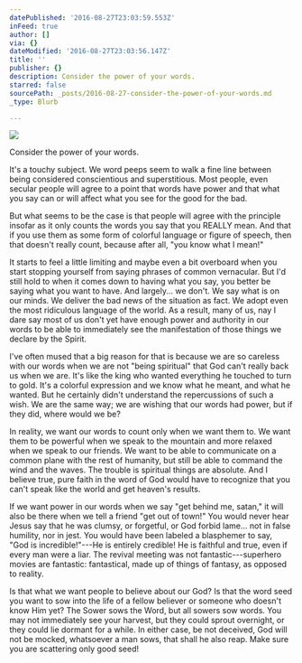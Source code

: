 ```yaml
---
datePublished: '2016-08-27T23:03:59.553Z'
inFeed: true
author: []
via: {}
dateModified: '2016-08-27T23:03:56.147Z'
title: ''
publisher: {}
description: Consider the power of your words.
starred: false
sourcePath: _posts/2016-08-27-consider-the-power-of-your-words.md
_type: Blurb

---
```

![](https://the-grid-user-content.s3-us-west-2.amazonaws.com/3c160628-beda-4a90-beba-23f23c605b6b.jpg)

Consider the power of your words.

It's a touchy subject. We word peeps seem to walk a fine line between being considered conscientious and superstitious. Most people, even secular people will agree to a point that words have power and that what you say can or will affect what you see for the good for the bad.

But what seems to be the case is that people will agree with the principle insofar as it only counts the words you say that you REALLY mean. And that if you use them as some form of colorful language or figure of speech, then that doesn't really count, because after all, "you know what I mean!"

It starts to feel a little limiting and maybe even a bit overboard when you start stopping yourself from saying phrases of common vernacular. But I'd still hold to when it comes down to having what you say, you better be saying what you want to have. And largely... we don't. We say what is on our minds. We deliver the bad news of the situation as fact. We adopt even the most ridiculous language of the world. As a result, many of us, nay I dare say most of us don't yet have enough power and authority in our words to be able to immediately see the manifestation of those things we declare by the Spirit.

I've often mused that a big reason for that is because we are so careless with our words when we are not "being spiritual" that God can't really back us when we are. It's like the king who wanted everything he touched to turn to gold. It's a colorful expression and we know what he meant, and what he wanted. But he certainly didn't understand the repercussions of such a wish. We are the same way; we are wishing that our words had power, but if they did, where would we be?

In reality, we want our words to count only when we want them to. We want them to be powerful when we speak to the mountain and more relaxed when we speak to our friends. We want to be able to communicate on a common plane with the rest of humanity, but still be able to command the wind and the waves. The trouble is spiritual things are absolute. And I believe true, pure faith in the word of God would have to recognize that you can't speak like the world and get heaven's results.

If we want power in our words when we say "get behind me, satan," it will also be there when we tell a friend "get out of town!" You would never hear Jesus say that he was clumsy, or forgetful, or God forbid lame... not in false humility, nor in jest. You would have been labeled a blasphemer to say, "God is incredible!"---He is entirely credible! He is faithful and true, even if every man were a liar. The revival meeting was not fantastic---superhero movies are fantastic: fantastical, made up of things of fantasy, as opposed to reality.

Is that what we want people to believe about our God? Is that the word seed you want to sow into the life of a fellow believer or someone who doesn't know Him yet? The Sower sows the Word, but all sowers sow words. You may not immediately see your harvest, but they could sprout overnight, or they could lie dormant for a while. In either case, be not deceived, God will not be mocked, whatsoever a man sows, that shall he also reap. Make sure you are scattering only good seed!
